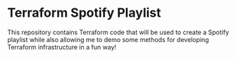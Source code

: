 # Terraform Spotify Playlist

This repository contains Terraform code that will be used to create a Spotify playlist while also allowing me to demo
some methods for developing Terraform infrastructure in a fun way!
